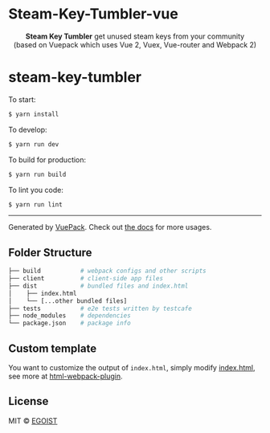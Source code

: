 # Steam-Key-Tumbler-vue
<p align="center">
<strong>Steam Key Tumbler</strong> 
get unused steam keys from your community <br>
(based on Vuepack which uses Vue 2, Vuex, Vue-router and Webpack 2)
</p>


# steam-key-tumbler

To start:

```bash
$ yarn install
```

To develop:

```bash
$ yarn run dev
```

To build for production:

```bash
$ yarn run build
```

To lint you code:

```bash
$ yarn run lint
```

---

Generated by [VuePack](https://github.com/egoist/vuepack).
Check out [the docs](https://github.com/egoist/vuepack/tree/master/docs) for more usages.


## Folder Structure

```bash
├── build           # webpack configs and other scripts
├── client          # client-side app files
├── dist            # bundled files and index.html
│    ├── index.html
│    └── [...other bundled files]  
├── tests           # e2e tests written by testcafe 
├── node_modules    # dependencies
└── package.json    # package info
```

## Custom template

You want to customize the output of `index.html`, simply modify [index.html](https://github.com/egoist/vuepack/blob/master/template/build/index.html), see more at [html-webpack-plugin](https://github.com/ampedandwired/html-webpack-plugin).

## License

MIT &copy; [EGOIST](https://github.com/egoist)

